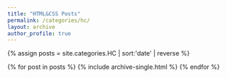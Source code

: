 ```yaml
---
title: "HTML&CSS Posts"
permalink: /categories/hc/
layout: archive
author_profile: true
---
```


{% assign posts = site.categories.HC | sort:'date' | reverse %}

{% for post in posts %}
    {% include archive-single.html %}
{% endfor %}
